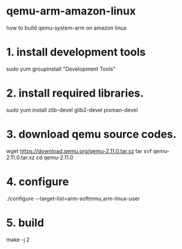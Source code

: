 # qemu-arm-amazon-linux
how to build qemu-system-arm on amazon linux

# 1. install development tools 
sudo yum groupinstall "Development Tools"

# 2. install required libraries.
sudo yum install zlib-devel glib2-devel pixman-devel

# 3. download qemu source codes.
wget https://download.qemu.org/qemu-2.11.0.tar.xz
tar xvf qemu-2.11.0.tar.xz
cd qemu-2.11.0

# 4. configure
./configure --target-list=arm-softmmu,arm-linux-user

# 5. build
make -j 2
